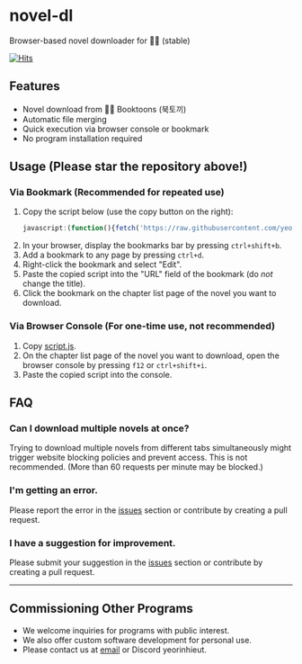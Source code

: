# novel-dl

Browser-based novel downloader for 📖🐰 (stable)

[![Hits](https://hits.sh/github.com/yeorinhieut/novel-dl.svg)](https://hits.sh/github.com/yeorinhieut/novel-dl/)

## Features

- Novel download from 📖🐰 Booktoons (북토끼)
- Automatic file merging
- Quick execution via browser console or bookmark
- No program installation required

## Usage (Please star the repository above!)

### Via Bookmark (Recommended for repeated use)
1. Copy the script below (use the copy button on the right):
    ```javascript
    javascript:(function(){fetch('https://raw.githubusercontent.com/yeorinhieut/novel-dl/main/script.js').then(response=>{if(!response.ok){throw new Error(`Failed to fetch script: ${response.statusText}`);}return response.text();}).then(scriptContent=>{const script=document.createElement('script');script.textContent=scriptContent;document.head.appendChild(script);console.log('Script loaded and executed.');}).catch(error=>{console.error(error);});})();
    ```
2. In your browser, display the bookmarks bar by pressing `ctrl+shift+b`.
3. Add a bookmark to any page by pressing `ctrl+d`.
4. Right-click the bookmark and select "Edit".
5. Paste the copied script into the "URL" field of the bookmark (do *not* change the title).
6. Click the bookmark on the chapter list page of the novel you want to download.

### Via Browser Console (For one-time use, not recommended)
1. Copy [script.js](https://raw.githubusercontent.com/yeorinhieut/novel-dl/main/script.js).
2. On the chapter list page of the novel you want to download, open the browser console by pressing `f12` or `ctrl+shift+i`.
3. Paste the copied script into the console.

## FAQ

### Can I download multiple novels at once?

Trying to download multiple novels from different tabs simultaneously might trigger website blocking policies and prevent access. This is not recommended. (More than 60 requests per minute may be blocked.)

### I'm getting an error.

Please report the error in the [issues](https://github.com/yeorinhieut/novel-dl/issues) section or contribute by creating a pull request.

### I have a suggestion for improvement.

Please submit your suggestion in the [issues](https://github.com/yeorinhieut/novel-dl/issues) section or contribute by creating a pull request.

---
## Commissioning Other Programs
- We welcome inquiries for programs with public interest.
- We also offer custom software development for personal use.
- Please contact us at [email](mailto:yeorinhieut@gmail.com) or Discord yeorinhieut.

